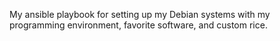 My ansible playbook for setting up my Debian systems with my programming environment, favorite software, and custom rice.
